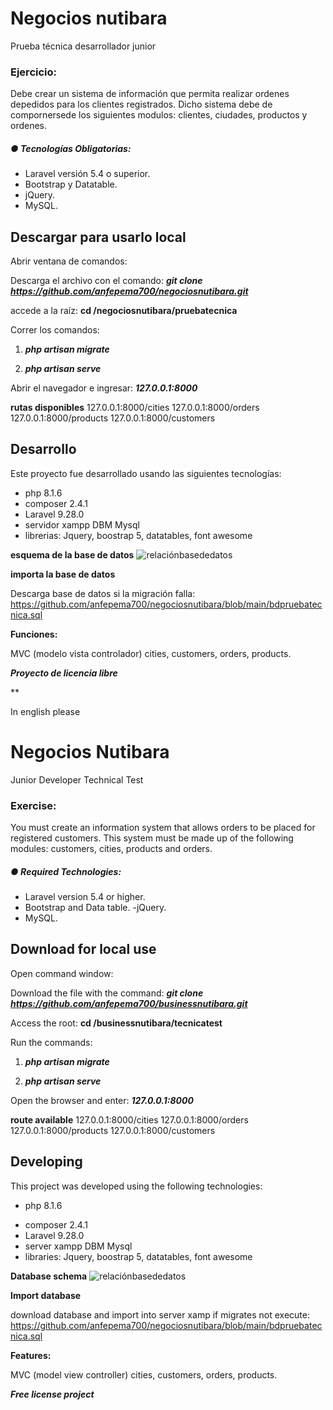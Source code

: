 # Negocios nutibara
Prueba técnica desarrollador junior 

### **Ejercicio:** 

Debe crear un sistema de información que permita realizar ordenes depedidos para los clientes registrados. Dicho sistema debe de compornersede los siguientes modulos: clientes, ciudades, productos y ordenes.

#####  ● Tecnologías Obligatorias:

- Laravel versión 5.4 o superior. 
- Bootstrap y Datatable. 
-  jQuery. 
-  MySQL.



## Descargar para usarlo local

Abrir ventana de comandos:

Descarga el archivo con el comando: ***git clone https://github.com/anfepema700/negociosnutibara.git***

accede a la raíz: **cd /negociosnutibara/pruebatecnica**

Correr los comandos: 

1. ***php artisan migrate***

2. ***php artisan serve***

   

Abrir el navegador e ingresar: ***127.0.0.1:8000***

**rutas disponibles** 127.0.0.1:8000/cities	127.0.0.1:8000/orders	127.0.0.1:8000/products	127.0.0.1:8000/customers

## Desarrollo

Este proyecto fue desarrollado usando las siguientes tecnologías: 

- php 8.1.6
- composer 2.4.1
- Laravel 9.28.0
- servidor xampp DBM Mysql
- librerias: Jquery, boostrap 5, datatables, font awesome

**esquema de la base de datos**
![relaciónbasededatos](https://user-images.githubusercontent.com/49293767/189461011-bc3ce588-0ee0-449a-8cbe-be2e2fe16c38.png)

**importa la base de datos**

Descarga base de datos si la migración falla: https://github.com/anfepema700/negociosnutibara/blob/main/bdpruebatecnica.sql

**Funciones:** 

MVC (modelo vista controlador) cities, customers, orders, products. 

***Proyecto de licencia libre*** 

**

In english please

# Negocios Nutibara

Junior Developer Technical Test

### **Exercise:**

You must create an information system that allows orders to be placed for registered customers. This system must be made up of the following modules: customers, cities, products and orders.

##### ● Required Technologies:

- Laravel version 5.4 or higher.
- Bootstrap and Data table.
-jQuery.
- MySQL.



## Download for local use

Open command window:

Download the file with the command: ***git clone https://github.com/anfepema700/businessnutibara.git***

Access the root: **cd /businessnutibara/tecnicatest**

Run the commands:

1. ***php artisan migrate***

2. ***php artisan serve***

   

Open the browser and enter: ***127.0.0.1:8000***

**route available** 127.0.0.1:8000/cities	127.0.0.1:8000/orders	127.0.0.1:8000/products	127.0.0.1:8000/customers

## Developing

This project was developed using the following technologies:

* php 8.1.6

- composer 2.4.1
- Laravel 9.28.0
- server xampp DBM Mysql 
- libraries: Jquery, boostrap 5, datatables, font awesome

**Database schema**
![relaciónbasededatos](https://user-images.githubusercontent.com/49293767/189461022-a2f50214-a3da-4144-8acc-97b8752586a8.png)

**Import database**

download database and import into server xamp if migrates not execute: https://github.com/anfepema700/negociosnutibara/blob/main/bdpruebatecnica.sql

**Features:**

MVC (model view controller) cities, customers, orders, products.

***Free license project***
